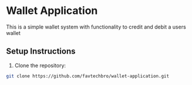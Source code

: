 # Wallet Application
This is a simple wallet system with functionality to credit and debit a users wallet

## Setup Instructions

1. Clone the repository:
```sh
git clone https://github.com/favtechbro/wallet-application.git
